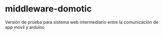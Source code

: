 # middleware-domotic
Versión de prueba para sistema web intermediario entre la comunicación de app movil y arduino
